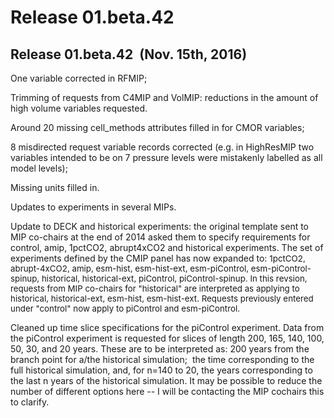 <h1 class="title">Release 01.beta.42</h1>

<div id="cog_post_body">
    <div id="cog_post_body">
        <h2>
	Release 01.beta.42&nbsp; (Nov. 15th, 2016)</h2>
<p>
	One variable corrected in RFMIP;</p>
<p>
	Trimming of requests from C4MIP and VolMIP: reductions in the amount of high volume variables requested.</p>
<p>
	Around 20 missing cell_methods attributes filled in for CMOR variables;</p>
<p>
	8 misdirected request variable records corrected (e.g. in HighResMIP two variables intended to be on 7 pressure levels were mistakenly labelled as all model levels);</p>
<p>
	Missing units filled in.</p>
<p>
	Updates to experiments in several MIPs.</p>
<p>
	Update to DECK and historical experiments: the original template sent to MIP co-chairs at the end of 2014 asked them to specify requirements for control, amip, 1pctCO2, abrupt4xCO2 and historical experiments. The set of experiments defined by the CMIP panel has now expanded to: <font size="2"><span style="font-size:10pt;">1pctCO2, abrupt-4xCO2, amip, esm-hist, esm-hist-ext, esm-piControl, esm-piControl-spinup, historical, historical-ext, piControl, piControl-spinup. In this revsion, requests from MIP co-chairs for &quot;historical&quot; are interpreted as applying to <font size="2"><span style="font-size:10pt;">historical, historical-ext, <font size="2"><span style="font-size:10pt;">esm-hist, esm-hist-ext. Requests previously entered under &quot;control&quot; now apply to piControl and esm-piControl.</span></font></span></font></span></font></p>
<p>
	Cleaned up time slice specifications for the piControl experiment. Data from the piControl experiment is requested for slices of length 200, 165, 140, 100, 50, 30, and 20 years. These are to be interpreted as: 200 years from the branch point for a/the historical simulation;&nbsp; the time corresponding to the full historical simulation, and, for n=140 to 20, the years corresponding to the last n years of the historical simulation. It may be possible to reduce the number of different options here -- I will be contacting the MIP cochairs this to clarify. &nbsp;</p>
<p>
	&nbsp;</p>
<p>
	&nbsp;</p>
</div> <!--// end div id=cog_post_body //-->
